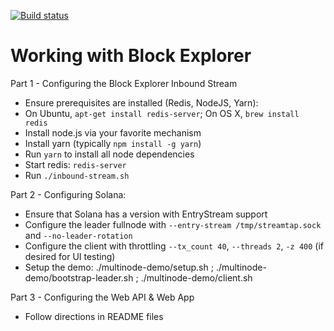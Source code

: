 [![Build status][travis-image]][travis-url]

[travis-image]: https://api.travis-ci.org/solana-labs/blockexplorer.svg?branch=master
[travis-url]: https://travis-ci.org/solana-labs/blockexplorer

# Working with Block Explorer

Part 1 - Configuring the Block Explorer Inbound Stream

* Ensure prerequisites are installed (Redis, NodeJS, Yarn):
* On Ubuntu, ```apt-get install redis-server```; On OS X, ```brew install redis```
* Install node.js via your favorite mechanism
* Install yarn (typically ```npm install -g yarn```)
* Run `yarn` to install all node dependencies
* Start redis: `redis-server`
* Run `./inbound-stream.sh`

Part 2 - Configuring Solana:

* Ensure that Solana has a version with EntryStream support
* Configure the leader fullnode with ```--entry-stream /tmp/streamtap.sock``` and ```--no-leader-rotation```
* Configure the client with throttling ```--tx_count 40```, ```--threads 2```, ```-z 400``` (if desired for UI testing)
* Setup the demo: ./multinode-demo/setup.sh ; ./multinode-demo/bootstrap-leader.sh ; ./multinode-demo/client.sh

Part 3 - Configuring the Web API & Web App

* Follow directions in README files
